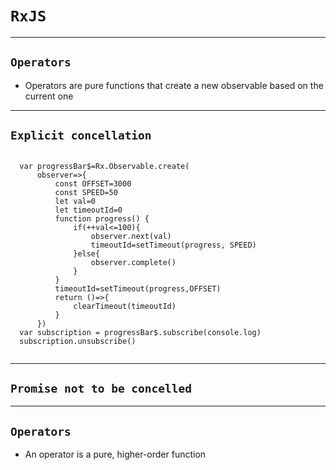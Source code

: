 # `RxJS`

---

## `Operators`
* Operators are pure functions that create a new observable based on the current one

---

## `Explicit concellation`
<section>
	<pre><code data-trim data-noescape>
  var progressBar$=Rx.Observable.create(
      observer=>{
          const OFFSET=3000
          const SPEED=50
          let val=0
          let timeoutId=0
          function progress() {
              if(++val<=100){
                  observer.next(val)
                  timeoutId=setTimeout(progress, SPEED)
              }else{
                  observer.complete()
              }
          }
          timeoutId=setTimeout(progress,OFFSET)
          return ()=>{
              clearTimeout(timeoutId)
          }
      })
  var subscription = progressBar$.subscribe(console.log)
  subscription.unsubscribe()
  </code></pre>
</section>

---

## `Promise not to be concelled`

---

## `Operators`
* An operator is a pure, higher-order function
